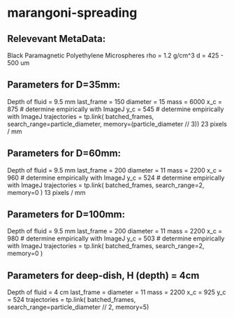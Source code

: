 # marangoni-spreading

## Relevevant MetaData:
Black Paramagnetic Polyethylene Microspheres
rho = 1.2 g/cm^3
d = 425 - 500 um

## Parameters for D=35mm:
Depth of fluid = 9.5 mm
last_frame = 150
diameter = 15
mass = 6000
x_c = 875 # determine empirically with ImageJ
y_c = 545 # determine empirically with ImageJ
trajectories = tp.link(
        batched_frames, search_range=particle_diameter, memory=(particle_diameter // 3))
23 pixels / mm

## Parameters for D=60mm:
Depth of fluid = 9.5 mm
last_frame = 200
diameter = 11
mass = 2200
x_c = 960 # determine empirically with ImageJ
y_c = 524 # determine empirically with ImageJ
trajectories = tp.link(
        batched_frames, search_range=2, memory=0 )
13 pixels / mm

## Parameters for D=100mm:
Depth of fluid = 9.5 mm
last_frame = 200
diameter = 11
mass = 2200
x_c = 980 # determine empirically with ImageJ
y_c = 503 # determine empirically with ImageJ
trajectories = tp.link(
        batched_frames, search_range=2, memory=0 )


## Parameters for deep-dish, H (depth) = 4cm
Depth of fluid = 4 cm
last_frame = 
diameter = 11
mass = 2200
x_c = 925
y_c = 524
trajectories = tp.link(
        batched_frames, search_range=particle_diameter // 2, memory=5)